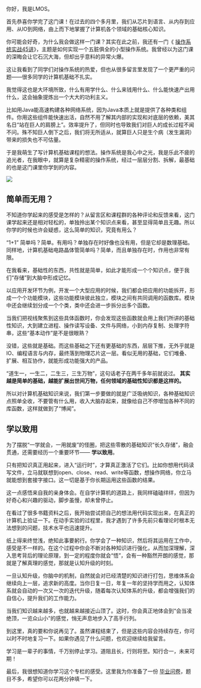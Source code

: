 你好，我是LMOS。

首先恭喜你学完了这门课！在过去的四个多月里，我们从芯片到语言、从内存到应用、从IO到网络，由上而下地掌握了计算机各个领域的基础核心知识。

你可能会好奇，为什么我会做这样一门课？其实在此之前，我还有一门《 [操作系统实战45讲](https://time.geekbang.org/column/intro/100078401)》，主题是如何实现一个五脏俱全的小型操作系统。我曾经以为这门课的深晦会让它石沉大海，但却出乎意料的异常火爆。

这让我看到了同学们对操作系统的热爱，但也从很多留言里发现了一个更严重的问题——很多同学的计算机基础不扎实。

我觉得这也是大环境所致，什么有用学什么、什么来钱用什么、什么能快速产出用什么，这会抽象提炼出一个大大的功利主义。

比如用Java能高速构建各种网络系统，因为Java本质上就是提供了各种类和组件。你用这些组件能快速出活，自然不用了解其内部的实现和对底层的依赖，美其名日“站在巨人的肩膀上”。效率提升了，但同时也导致我们对巨人的成长过程不闻不问。殊不知巨人倒下之后，我们将无所适从，就算巨人只是生个病（发生漏洞）带来的损失也不可估量。

于是我萌生了写计算机基础课程的想法。操作系统是我心中之光，我是乐此不疲的追光者，在我眼中，就算是复杂精密的操作系统，经过一层层分割、拆解，最基础的也是这门课里你学到的内容。

![](https://static001.geekbang.org/resource/image/d5/d2/d5e2521fd2a878ab7ab71c83dcbfd5d2.jpg?wh=3900x2814)

## 简单而无用？

不知道你学起来的感受是怎样的？从留言区和课程群的各种评论和反馈来看，这门课学起来还是相对轻松的，单独拎出某个知识点来看，甚至显得简单且无趣。所以你学的时候也许会疑惑，这么简单的知识，究竟有用么？

“1+1” 简单吗？简单。有用吗？单独存在时好像也没有用，但是它却是数理基础。同样地，计算机基础电路晶体管简单吗？简单，而且单独存在时，作用也非常有限。

在我看来，基础性的东西，共性就是简单，如此才能形成一个个知识点，便于我们“存储”到大脑中形成记忆。

以应用开发环节为例，开发一个大型应用的时候，我们都会把应用的功能拆开，形成一个个功能模块，这些功能模块彼此独立，模块之间有共同调用的函数库。模块中还会继续划分成一个个类，类中还会进一步拆分出多个函数。

当我们把视线聚焦到这些具体函数时，你会发现这些函数就会用上我们所讲的基础性知识，大到建立进程、操作读写设备、文件与网络，小到内存复制、处理字符串，这些“基本动作”是不是很眼熟？

没错，这些就是基础。而这些基础之下还有更基础的东西，层层下推，无外乎就是IO、编程语言与内存，最终落到物理芯片这一层。看似无用的基础，它们堆叠、扩展、相互协作，就能形成功能强大的产品。

“道生一，一生二，二生三，三生万物”，这句话老子在两千多年前就说过。 **其实越是简单的基础，越能扩展出世间万物，任何领域的基础性知识都是这样的。**

所以对计算机基础知识来说，我们第一步要做的就是广泛吸纳知识，各种基础知识点照单全收，不要管有什么用，收入大脑存起来，就像给自己不停增加各种不同的库函数，这样就做到了“博闻”。

## 学以致用

为了摆脱“一学就会，一用就废”的怪圈，把这些零散的基础知识“长久存储”，融会贯通，还需要经历一个重要环节—— **学以致用**。

只有把知识真正用起来，进入“运行时”，才算真正激活了它们。比如你想用代码读写文件，立马就联想到open、close、read、write等函数，想操作网络，你立马就能想到套接字接口。这一切是基于你长期运用这些函数的结果。

这一点感悟来自我的亲身体会。在自学计算机的道路上，我同样磕磕绊绊，但因为好奇心和兴趣的驱动，脚步虽慢，却未曾停止。

在看过了很多书籍资料之后，我开始尝试把自己的想法用代码实现出来，在真正的计算机上验证一下。在动手实验的过程里，我才遇到了许多先前只看理论时根本无法想到的问题，技术水平也迅速提升。

纸上得来终觉浅，绝知此事要躬行。你学会了一种知识，然后将其运用在工作中，感受是不一样的。在这个过程中你会不断对各种知识进行强化，从而加深理解，深入思考背后的理论原理，到一定的程度你就会“悟”，会有一种豁然开朗的感觉，那就是了解真理的感觉，那就是认知升级的时刻。

一旦认知升级，你脑中的机制，自然就会对已经清楚的知识进行打包，思维体系会继续向上一层，追求新的高度。当你日复一日，年复一年的坚持学而用之，认知体系就会自动的一次又一次的迭代升级，随着每次认知体系的升级，都会增强我们的自信心，提升我们的工作能力。

当我们知识越来越多，也就越来越接近山顶了。这时，你会真正地体会到“会当凌绝顶，一览众山小”的感觉，悄无声息地步入了高手行列。

到这里，真的要和你说再见了。虽然课程结束了，但是这些内容会持续存在，你可以时不时地复习一下。如果你遇见了什么问题，也欢迎继续给我留言。

学习是一辈子的事情，千万别停止学习。道阻且长，行则将至。知行合一，未来可期！

最后，我很想知道你学习这个专栏的感受。这里我为你准备了一份 [毕业问卷](https://jinshuju.net/f/jvGCBg)，题目不多，希望你可以花两分钟填一下。